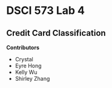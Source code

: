 # DSCI 573 Lab 4 
## Credit Card Classification 


**Contributors**
- Crystal 
- Eyre Hong 
- Kelly Wu
- Shirley Zhang
